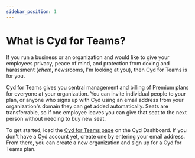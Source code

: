 ```yaml
---
sidebar_position: 1
---
```


# What is Cyd for Teams?

If you run a business or an organization and would like to give your employees privacy, peace of mind, and protection from doxing and harassment (*ehem*, newsrooms, I'm looking at you), then Cyd for Teams is for you.

Cyd for Teams gives you central management and billing of Premium plans for everyone at your organization. You can invite individual people to your plan, or anyone who signs up with Cyd using an email address from your organization's domain they can get added automatically. Seats are transferrable, so if one employee leaves you can give that seat to the next person without needing to buy new seat.

To get started, load the [Cyd for Teams page](https://dash.cyd.social/#/teams/new) on the Cyd Dashboard. If you don't have a Cyd account yet, create one by entering your email address. From there, you can create a new organization and sign up for a Cyd for Teams plan.